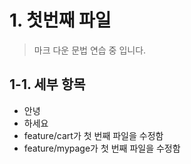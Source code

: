 # 1. 첫번째 파일
> 마크 다운 문법 연습 중 입니다.

## 1-1. 세부 항목
* 안녕
* 하세요
* feature/cart가 첫 번째 파일을 수정함
* feature/mypage가 첫 번째 파일을 수정함

